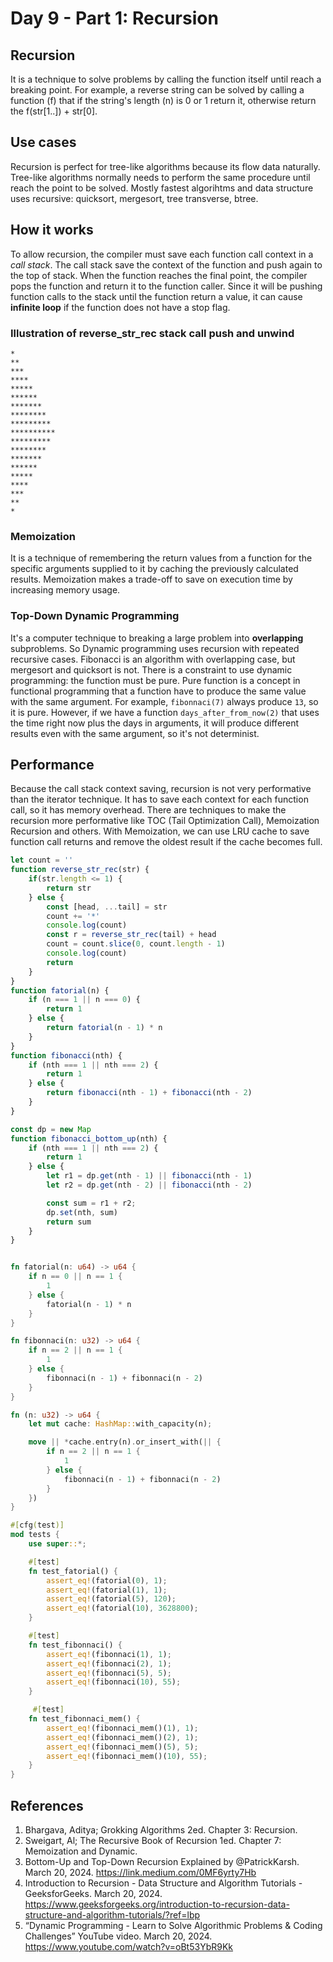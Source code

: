 # Day 9 - Part 1: Recursion

## Recursion
It is a technique to solve problems by calling the function itself until reach a breaking point. For example, a reverse string can be solved by calling a function (f) that if the string's length (n) is 0 or 1 return it, otherwise return the f(str[1..]) + str[0].

## Use cases
Recursion is perfect for tree-like algorithms because its flow data naturally. Tree-like algorithms normally needs to perform the same procedure until reach the point to be solved. Mostly fastest algorihtms and data structure uses recursive: quicksort, mergesort, tree transverse, btree.

## How it works
To allow recursion, the compiler must save each function call context in a *call stack*. The call stack save the context of the function and push again to the top of stack. When the function reaches the final point, the compiler pops the function and return it to the function caller. Since it will be pushing function calls to the stack until the function return a value, it can cause **infinite loop** if the function does not have a stop flag.

### Illustration of reverse_str_rec stack call push and unwind
```
*
**
***
****
*****
******
*******
********
*********
**********
*********
********
*******
******
*****
****
***
**
*
```

### Memoization
It is a technique of remembering the return values from a function for the specific arguments supplied to it by caching the previously calculated results. Memoization makes a trade-off to save on execution time by increasing memory usage.

### Top-Down Dynamic Programming
It's a computer technique to breaking a large problem into **overlapping** subproblems. So Dynamic programming uses recursion with repeated recursive cases. Fibonacci is an algorithm with overlapping case, but mergesort and quicksort is not. There is a constraint to use dynamic programming: the function must be pure. Pure function is a concept in functional programming that a function have to produce the same value with the same argument. For example, ``fibonnaci(7)`` always produce ``13``, so it is pure. However, if we have a function ``days_after_from_now(2)`` that uses the time right now plus the days in arguments, it will produce different results even with the same argument, so it's not determinist.

## Performance
Because the call stack context saving, recursion is not very performative than the iterator technique. It has to save each context for each function call, so it has memory overhead. There are techniques to make the recursion more performative like TOC (Tail Optimization Call), Memoization Recursion and others. With Memoization, we can use LRU cache to save function call returns and remove the oldest result if the cache becomes full.


```js
let count = ''
function reverse_str_rec(str) {
    if(str.length <= 1) {
        return str
    } else {
        const [head, ...tail] = str
        count += '*'
        console.log(count)
        const r = reverse_str_rec(tail) + head
        count = count.slice(0, count.length - 1)
        console.log(count)
        return 
    }
}
function fatorial(n) {
    if (n === 1 || n === 0) {
        return 1
    } else {
        return fatorial(n - 1) * n
    }
}
function fibonacci(nth) {
    if (nth === 1 || nth === 2) {
        return 1
    } else {
        return fibonacci(nth - 1) + fibonacci(nth - 2)
    }
}

const dp = new Map
function fibonacci_bottom_up(nth) {
    if (nth === 1 || nth === 2) {
        return 1
    } else {
        let r1 = dp.get(nth - 1) || fibonacci(nth - 1)
        let r2 = dp.get(nth - 2) || fibonacci(nth - 2)

        const sum = r1 + r2;
        dp.set(nth, sum)
        return sum
    }
}

```
```rs

fn fatorial(n: u64) -> u64 {
    if n == 0 || n == 1 {
        1
    } else {
        fatorial(n - 1) * n
    }
}

fn fibonnaci(n: u32) -> u64 {
    if n == 2 || n == 1 {
        1
    } else {
        fibonnaci(n - 1) + fibonnaci(n - 2)
    }
}

fn (n: u32) -> u64 {
    let mut cache: HashMap::with_capacity(n);

    move || *cache.entry(n).or_insert_with(|| {
        if n == 2 || n == 1 {
            1
        } else {
            fibonnaci(n - 1) + fibonnaci(n - 2)
        }
    })
}

#[cfg(test)]
mod tests {
    use super::*;

    #[test]
    fn test_fatorial() {
        assert_eq!(fatorial(0), 1);
        assert_eq!(fatorial(1), 1);
        assert_eq!(fatorial(5), 120);
        assert_eq!(fatorial(10), 3628800);
    }

    #[test]
    fn test_fibonnaci() {
        assert_eq!(fibonnaci(1), 1);
        assert_eq!(fibonnaci(2), 1);
        assert_eq!(fibonnaci(5), 5);
        assert_eq!(fibonnaci(10), 55);
    }

     #[test]
    fn test_fibonnaci_mem() {
        assert_eq!(fibonnaci_mem()(1), 1);
        assert_eq!(fibonnaci_mem()(2), 1);
        assert_eq!(fibonnaci_mem()(5), 5);
        assert_eq!(fibonnaci_mem()(10), 55);
    }
}
```

## References
1. Bhargava, Aditya; Grokking Algorithms 2ed. Chapter 3: Recursion.
2. Sweigart, Al; The Recursive Book of Recursion 1ed. Chapter 7: Memoization and Dynamic.
3. Bottom-Up and Top-Down Recursion Explained by @PatrickKarsh. March 20, 2024. https://link.medium.com/0MF6yrty7Hb
4. Introduction to Recursion - Data Structure and Algorithm Tutorials - GeeksforGeeks. March 20, 2024. https://www.geeksforgeeks.org/introduction-to-recursion-data-structure-and-algorithm-tutorials/?ref=lbp
5. “Dynamic Programming - Learn to Solve Algorithmic Problems & Coding Challenges” YouTube video. March 20, 2024. https://www.youtube.com/watch?v=oBt53YbR9Kk